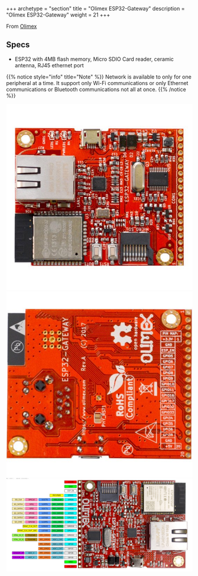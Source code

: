 +++
archetype = "section"
title = "Olimex ESP32-Gateway"
description =  "Olimex ESP32-Gateway"
weight = 21
+++

From [Olimex](https://github.com/OLIMEX/ESP32-GATEWAY)

## Specs
* ESP32 with 4MB flash memory, Micro SDIO Card reader, ceramic antenna, RJ45 ethernet port

{{% notice style="info" title="Note"  %}}
Network is available to only for one peripheral at a time. It support only Wi-Fi communications or only Ethernet communications or Bluetooth  communications not all at once.
{{% /notice %}}

![image](front.jpg?width=400px)
![image](back.jpg?width=400px)
![image](pinout.jpg?width=400px)

